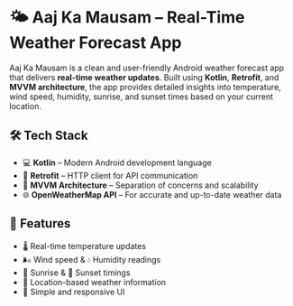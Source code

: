 # 🌤️ Aaj Ka Mausam – Real-Time Weather Forecast App

Aaj Ka Mausam is a clean and user-friendly Android weather forecast app that delivers **real-time weather updates**. Built using **Kotlin**, **Retrofit**, and **MVVM architecture**, the app provides detailed insights into temperature, wind speed, humidity, sunrise, and sunset times based on your current location.

## 🛠️ Tech Stack

- 💻 **Kotlin** – Modern Android development language
- 🔄 **Retrofit** – HTTP client for API communication
- 🧠 **MVVM Architecture** – Separation of concerns and scalability
- 🌐 **OpenWeatherMap API** – For accurate and up-to-date weather data

## 📱 Features

- 🌡️ Real-time temperature updates  
- 🌬️ Wind speed & 💧 Humidity readings  
- 🌅 Sunrise & 🌇 Sunset timings  
- 📍 Location-based weather information  
- 🧭 Simple and responsive UI



